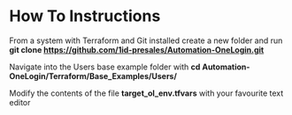# How To Instructions

From a system with Terraform and Git installed create a new folder and run **git clone https://github.com/1id-presales/Automation-OneLogin.git**

Navigate into the Users base example folder with **cd Automation-OneLogin/Terraform/Base_Examples/Users/**

Modify the contents of the file **target_ol_env.tfvars** with your favourite text editor

